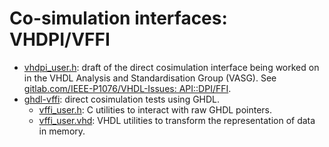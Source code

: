 # Co-simulation interfaces: VHDPI/VFFI

* [vhdpi_user.h](./vhdpi_user.h): draft of the direct cosimulation interface being worked on in the VHDL Analysis and Standardisation Group (VASG). See [gitlab.com/IEEE-P1076/VHDL-Issues: API::DPI/FFI](https://gitlab.com/IEEE-P1076/VHDL-Issues/-/issues?label_name%5B%5D=API%3A%3ADPI%2FFFI).
* [ghdl-vffi](./ghdl-vffi): direct cosimulation tests using GHDL.
  * [vffi_user.h](./ghdl-vffi/vffi_user.h): C utilities to interact with raw GHDL pointers.
  * [vffi_user.vhd](./ghdl-vffi/vffi_user.vhd): VHDL utilities to transform the representation of data in memory.
